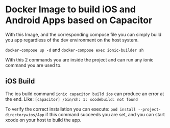 # Docker Image to build iOS and Android Apps based on Capacitor

With this Image, and the corresponding compose file you can simply build you app regardless of the dev environment on the host system. 

`docker-compose up -d`
and 
`docker-compose exec ionic-builder sh`

With this 2 commands you are inside the project and can run any ionic command you are used to.

## iOS Build 

The ios build command `ionic capacitor build ios` can produce an error at the end.
Like: `[capacitor] /bin/sh: 1: xcodebuild: not found`

To verify the correct installation you can execute: `pod install --project-directory=ios/App` if this command succeeds you are set, and you can start xcode on your host to build the app.
